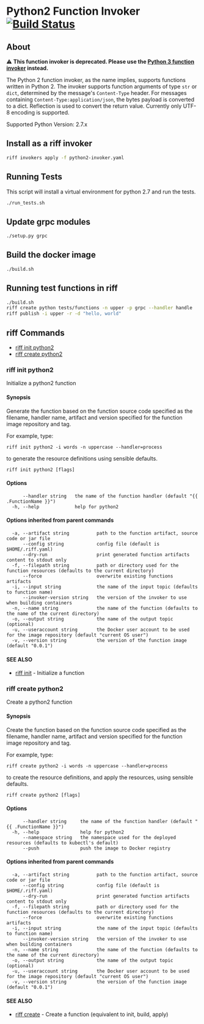 # Python2 Function Invoker [![Build Status](https://travis-ci.org/projectriff/python2-function-invoker.svg?branch=master)](https://travis-ci.org/projectriff/python2-function-invoker)

## About


⚠️ **This function invoker is deprecated. Please use the [Python 3 function invoker](https://github.com/projectriff/python3-function-invoker) instead.**


The Python 2 function invoker, as the name implies, supports functions written in Python 2.  The invoker supports function arguments of type `str` or `dict`, determined by the message's `Content-Type` header.
For messages containing `Content-Type:application/json`, the bytes payload is converted to a dict. Reflection is used to convert the return value. Currently only UTF-8 encoding is supported.

Supported Python Version: 2.7.x

## Install as a riff invoker

```bash
riff invokers apply -f python2-invoker.yaml
```

## Running Tests

This script will install a virtual environment for python 2.7 and run the tests.

```bash
./run_tests.sh
```

## Update grpc modules

```bash
./setup.py grpc
```

## Build the docker image

```bash
./build.sh
```

## Running test functions in riff

```bash
./build.sh
riff create python tests/functions -n upper -p grpc --handler handle
riff publish -i upper -r -d "hello, world"
```

## riff Commands

- [riff init python2](#riff-init-python2)
- [riff create python2](#riff-create-python2)

<!-- riff-init -->

### riff init python2

Initialize a python2 function

#### Synopsis

Generate the function based on the function source code specified as the filename, handler
name, artifact and version specified for the function image repository and tag.

For example, type:

    riff init python2 -i words -n uppercase --handler=process

to generate the resource definitions using sensible defaults.


```
riff init python2 [flags]
```

#### Options

```
      --handler string   the name of the function handler (default "{{ .FunctionName }}")
  -h, --help             help for python2
```

#### Options inherited from parent commands

```
  -a, --artifact string          path to the function artifact, source code or jar file
      --config string            config file (default is $HOME/.riff.yaml)
      --dry-run                  print generated function artifacts content to stdout only
  -f, --filepath string          path or directory used for the function resources (defaults to the current directory)
      --force                    overwrite existing functions artifacts
  -i, --input string             the name of the input topic (defaults to function name)
      --invoker-version string   the version of the invoker to use when building containers
  -n, --name string              the name of the function (defaults to the name of the current directory)
  -o, --output string            the name of the output topic (optional)
  -u, --useraccount string       the Docker user account to be used for the image repository (default "current OS user")
  -v, --version string           the version of the function image (default "0.0.1")
```

#### SEE ALSO

* [riff init](https://github.com/projectriff/riff/blob/master/riff-cli/docs/riff_init.md)	 - Initialize a function


<!-- /riff-init -->

<!-- riff-create -->

### riff create python2

Create a python2 function

#### Synopsis

Create the function based on the function source code specified as the filename, handler
name, artifact and version specified for the function image repository and tag.

For example, type:

    riff create python2 -i words -n uppercase --handler=process

to create the resource definitions, and apply the resources, using sensible defaults.


```
riff create python2 [flags]
```

#### Options

```
      --handler string     the name of the function handler (default "{{ .FunctionName }}")
  -h, --help               help for python2
      --namespace string   the namespace used for the deployed resources (defaults to kubectl's default)
      --push               push the image to Docker registry
```

#### Options inherited from parent commands

```
  -a, --artifact string          path to the function artifact, source code or jar file
      --config string            config file (default is $HOME/.riff.yaml)
      --dry-run                  print generated function artifacts content to stdout only
  -f, --filepath string          path or directory used for the function resources (defaults to the current directory)
      --force                    overwrite existing functions artifacts
  -i, --input string             the name of the input topic (defaults to function name)
      --invoker-version string   the version of the invoker to use when building containers
  -n, --name string              the name of the function (defaults to the name of the current directory)
  -o, --output string            the name of the output topic (optional)
  -u, --useraccount string       the Docker user account to be used for the image repository (default "current OS user")
  -v, --version string           the version of the function image (default "0.0.1")
```

#### SEE ALSO

* [riff create](https://github.com/projectriff/riff/blob/master/riff-cli/docs/riff_create.md)	 - Create a function (equivalent to init, build, apply)


<!-- /riff-create -->
